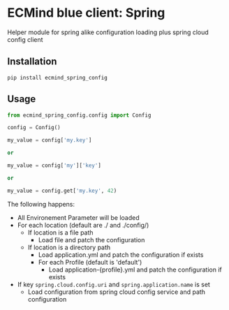 # ECMind blue client: Spring

Helper module for spring alike configuration loading plus spring cloud config client

## Installation

`pip install ecmind_spring_config`

## Usage

```python
from ecmind_spring_config.config import Config

config = Config()

my_value = config['my.key']

or

my_value = config['my']['key']

or

my_value = config.get['my.key', 42)

```

The following happens:

* All Environement Parameter will be loaded
* For each location (default are ./ and ./config/)
  * If location is a file path
    * Load file and patch the configuration
  * If location is a directory path
    * Load application.yml  and patch the configuration if exists
    * For each Profile (default is 'default')
      * Load application-{profile}.yml and patch the configuration if exists
* If key `spring.cloud.config.uri` and `spring.application.name` is set
  * Load configuration from spring cloud config service and path configuration
